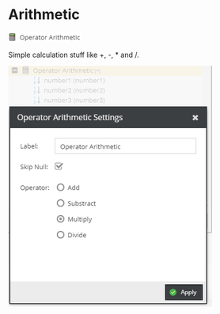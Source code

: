 # Arithmetic

![Setting](../../../img/gridconfig/operator_arithmetic_symbol.png)

Simple calculation stuff like +, -, * and /.

![Setting](../../../img/gridconfig/operator_arithmetic_setting.png)





